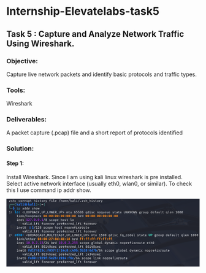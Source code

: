 # Internship-Elevatelabs-task5

## Task 5  : Capture and Analyze Network Traffic Using Wireshark.

### Objective: 

Capture live network packets and identify basic protocols and traffic types.
 
### Tools:

Wireshark 

### Deliverables:  

A packet capture (.pcap) file and a short report of protocols identified

### Solution:

#### Step 1: 

Install Wireshark. Since I am using kali linux wireshark is pre installed. Select active network interface (usually eth0, wlan0, or similar). To check this I use command ip addr show.

![ipAddr](Screenshots/ipcheck.png)

